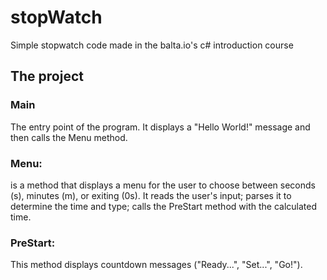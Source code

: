 # stopWatch
Simple stopwatch code made in the balta.io's c# introduction course

## The project

### Main 
The entry point of the program. It displays a "Hello World!" message and then calls the Menu method.

### Menu: 
is a method that displays a menu for the user to choose between seconds (s), minutes (m), or exiting (0s). 
It reads the user's input;
parses it to determine the time and type;
calls the PreStart method with the calculated time.

### PreStart: 
This method displays countdown messages ("Ready...", "Set...", "Go!").
